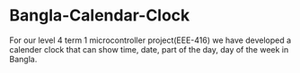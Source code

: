 # Bangla-Calendar-Clock

For our level 4 term 1 microcontroller project(EEE-416) we have developed a calender clock that can show time, date, part of the day, day of the week in Bangla.
